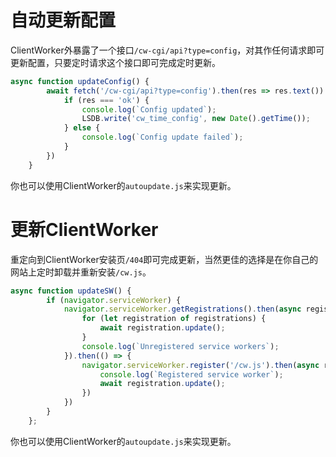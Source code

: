 # 自动更新配置

ClientWorker外暴露了一个接口`/cw-cgi/api?type=config`，对其作任何请求即可更新配置，只要定时请求这个接口即可完成定时更新。

```js
async function updateConfig() {
        await fetch('/cw-cgi/api?type=config').then(res => res.text()).then(res => {
            if (res === 'ok') {
                console.log(`Config updated`);
                LSDB.write('cw_time_config', new Date().getTime());
            } else {
                console.log(`Config update failed`);
            }
        })
    }
```

你也可以使用ClientWorker的`autoupdate.js`来实现更新。

# 更新ClientWorker

重定向到ClientWorker安装页`/404`即可完成更新，当然更佳的选择是在你自己的网站上定时卸载并重新安装`/cw.js`。

```js
async function updateSW() {
        if (navigator.serviceWorker) {
            navigator.serviceWorker.getRegistrations().then(async registrations => {
                for (let registration of registrations) {
                    await registration.update();
                }
                console.log(`Unregistered service workers`);
            }).then(() => {
                navigator.serviceWorker.register('/cw.js').then(async registration => {
                    console.log(`Registered service worker`);
                    await registration.update();
                })
            })
        }
    };
```

你也可以使用ClientWorker的`autoupdate.js`来实现更新。